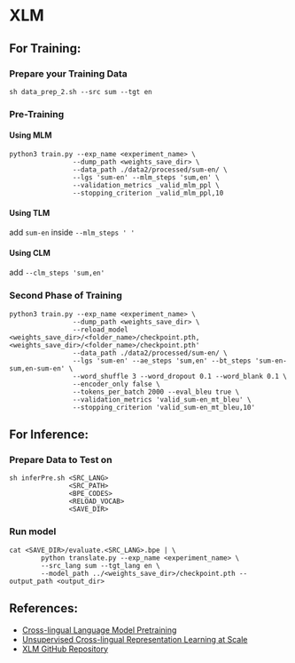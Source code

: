 # XLM

## For Training:

### Prepare your Training Data

```
sh data_prep_2.sh --src sum --tgt en
```

### Pre-Training

#### Using MLM 

```
python3 train.py --exp_name <experiment_name> \
                --dump_path <weights_save_dir> \
                --data_path ./data2/processed/sum-en/ \
                --lgs 'sum-en' --mlm_steps 'sum,en' \
                --validation_metrics _valid_mlm_ppl \
                --stopping_criterion _valid_mlm_ppl,10
```

#### Using TLM 

add  ```sum-en``` inside ```--mlm_steps ' '```

#### Using CLM

add ```--clm_steps 'sum,en'```

### Second Phase of Training

```
python3 train.py --exp_name <experiment_name> \
                --dump_path <weights_save_dir> \
                --reload_model <weights_save_dir>/<folder_name>/checkpoint.pth,<weights_save_dir>/<folder_name>/checkpoint.pth'
                --data_path ./data2/processed/sum-en/ \
                --lgs 'sum-en' --ae_steps 'sum,en' --bt_steps 'sum-en-sum,en-sum-en' \
                --word_shuffle 3 --word_dropout 0.1 --word_blank 0.1 \
                --encoder_only false \
                --tokens_per_batch 2000 --eval_bleu true \
                --validation_metrics 'valid_sum-en_mt_bleu' \
                --stopping_criterion 'valid_sum-en_mt_bleu,10'
```

## For Inference:

### Prepare Data to Test on

```
sh inferPre.sh <SRC_LANG>
               <SRC_PATH>
               <BPE_CODES>
               <RELOAD_VOCAB>
               <SAVE_DIR>
```

### Run model

```
cat <SAVE_DIR>/evaluate.<SRC_LANG>.bpe | \
        python translate.py --exp_name <experiment_name> \
        --src_lang sum --tgt_lang en \
        --model_path ../<weights_save_dir>/checkpoint.pth --output_path <output_dir>
```

## References:
- [Cross-lingual Language Model Pretraining](https://arxiv.org/abs/1901.07291)
- [Unsupervised Cross-lingual Representation Learning at Scale](https://arxiv.org/abs/1911.02116)
- [XLM GitHub Repository](https://github.com/facebookresearch/XLM)
